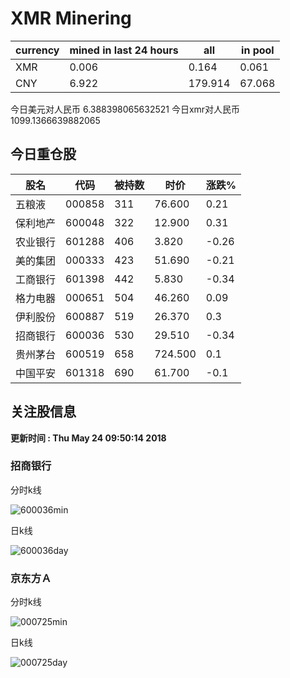# XMR Minering

|currency|mined in last 24 hours|all|in pool|
|---|---|---|---|
|XMR|0.006|0.164|0.061|
|CNY|6.922|179.914|67.068|

今日美元对人民币 6.388398065632521	今日xmr对人民币1099.1366639882065


## 今日重仓股 

|股名|代码|被持数|时价|涨跌%|
|---|---|---|---|---|
|五粮液|000858|311|76.600|0.21|
|保利地产|600048|322|12.900|0.31|
|农业银行|601288|406|3.820|-0.26|
|美的集团|000333|423|51.690|-0.21|
|工商银行|601398|442|5.830|-0.34|
|格力电器|000651|504|46.260|0.09|
|伊利股份|600887|519|26.370|0.3|
|招商银行|600036|530|29.510|-0.34|
|贵州茅台|600519|658|724.500|0.1|
|中国平安|601318|690|61.700|-0.1|

## 关注股信息
**更新时间 : Thu May 24 09:50:14 2018**
### 招商银行 
分时k线

![600036min](http://image.sinajs.cn/newchart/min/n/sh600036.gif)

日k线

![600036day](http://image.sinajs.cn/newchart/daily/n/sh600036.gif)

### 京东方Ａ 
分时k线

![000725min](http://image.sinajs.cn/newchart/min/n/sz000725.gif)

日k线

![000725day](http://image.sinajs.cn/newchart/daily/n/sz000725.gif)
